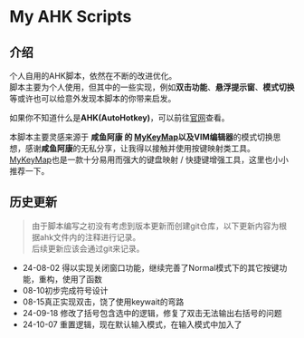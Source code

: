 # My AHK Scripts

## 介绍

个人自用的AHK脚本，依然在不断的改进优化。\
脚本主要为个人使用，但其中的一些实现，例如**双击功能**、**悬浮提示窗**、**模式切换**等或许也可以给意外发现本脚本的你带来启发。

如果你不知道什么是**AHK(AutoHotkey)**，可以前往[官网](https://www.autohotkey.com/)查看。

本脚本主要灵感来源于 **咸鱼阿康 的 [MyKeyMap](https://xianyukang.com/MyKeymap.html)**以及**VIM编辑器**的模式切换思想，感谢**咸鱼阿康**的无私分享，让我得以接触并使用按键映射类工具。[MyKeyMap](https://xianyukang.com/MyKeymap.html)也是一款十分易用而强大的键盘映射 / 快捷键增强工具，这里也小小推荐一下。

## 历史更新
> 由于脚本编写之初没有考虑到版本更新而创建git仓库，以下更新内容为根据ahk文件内的注释进行记录。\
后续更新应该会通过git来记录。

* 24-08-02 得以实现关闭窗口功能，继续完善了Normal模式下的其它按键功能，重构，使用了函数
* 08-10初步完成符号设计
* 08-15真正实现双击，饶了使用keywait的弯路
* 24-09-18 修改了括号包含选中的逻辑，修复了双击无法输出右括号的问题
* 24-10-07 重置逻辑，现在默认输入模式，在输入模式中加入了
